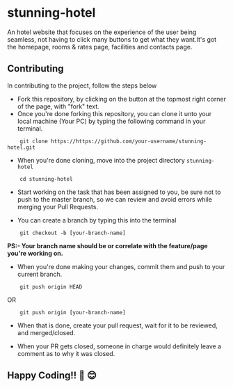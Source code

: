# stunning-hotel
An hotel website that focuses on the experience of the user being seamless, not having to click many buttons to get what they want.It's got the homepage, rooms & rates page, facilities and contacts page.

## Contributing

In contributing to the project, follow the steps below

- Fork this repository, by clicking on the button at the topmost right corner of the page, with "fork" text.
- Once you're done forking this repository, you can clone it unto your local machine (Your PC) by typing the following command in your terminal.
```code
    git clone https://https://github.com/your-username/stunning-hotel.git
```
- When you're done cloning, move into the project directory `stunning-hotel`
```code 
    cd stunning-hotel
```
- Start working on the task that has been assigned to you, be sure not to push to the master branch, so we can review and avoid errors while merging your Pull Requests.

- You can create a branch by typing this into the terminal
```code
    git checkout -b [your-branch-name]
```
**PS:- Your branch name should be or correlate with the feature/page you're working on.**

- When you're done making your changes, commit them and push to your current branch.
```code 
    git push origin HEAD
``` 
OR 

```code 
    git push origin [your-branch-name]
```

- When that is done, create your pull request, wait for it to be reviewed, and merged/closed.

- When your PR gets closed, someone in charge would definitely leave a comment as to why it was closed.


## Happy Coding!! 🍹 😊

